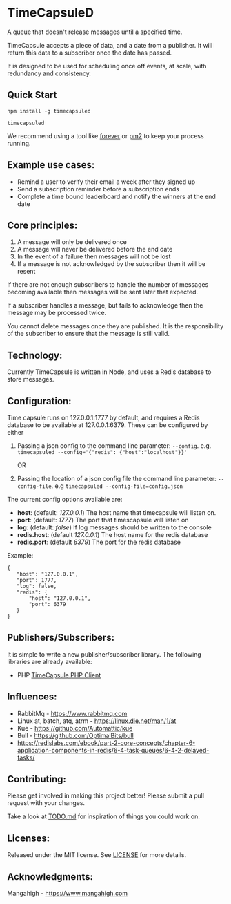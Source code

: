 TimeCapsuleD
============

A queue that doesn't release messages until a specified time.

TimeCapsule accepts a piece of data, and a date from a publisher. It will return this data to a subscriber once the date has passed.

It is designed to be used for scheduling once off events, at scale, with redundancy and consistency.

Quick Start
-----------

```npm install -g timecapsuled```

```timecapsuled```

We recommend using a tool like [forever](https://www.npmjs.com/package/forever) or [pm2](https://www.npmjs.com/package/pm2) to keep your process running. 

Example use cases:
------------------

- Remind a user to verify their email a week after they signed up
- Send a subscription reminder before a subscription ends
- Complete a time bound leaderboard and notify the winners at the end date

Core principles:
----------------

1. A message will only be delivered once
2. A message will never be delivered before the end date
3. In the event of a failure then messages will not be lost
4. If a message is not acknowledged by the subscriber then it will be resent

If there are not enough subscribers to handle the number of messages becoming available then messages will be sent later that expected.

If a subscriber handles a message, but fails to acknowledge then the message may be processed twice.

You cannot delete messages once they are published. It is the responsibility of the subscriber to ensure that the message is still valid.

Technology:
-----------

Currently TimeCapsule is written in Node, and uses a Redis database to store messages.

Configuration:
--------------

Time capsule runs on 127.0.0.1:1777 by default, and requires a Redis database to be available at 127.0.0.1:6379. These can be configured by either

1. Passing a json config to the command line parameter: ```--config```.
    e.g. ```timecapsuled --config='{"redis": {"host":"localhost"}}'```
    
    OR 
    
2. Passing the location of a json config file the command line parameter: ```--config-file```.
    e.g ```timecapsuled --config-file=config.json```
    
The current config options available are:
- __host__: (default: *127.0.0.1*) The host name that timecapsule will listen on. 
- __port__: (default: *1777*) The port that timescapsule will listen on
- __log__: (default: *false*) If log messages should be written to the console
- __redis.host__: (default *127.0.0.1*) The host name for the redis database
- __redis.port__: (default *6379*) The port for the redis database
 
 Example:
 ```
 {
    "host": "127.0.0.1",
    "port": 1777,
    "log": false,
    "redis": {
        "host": "127.0.0.1",
        "port": 6379
    }
 }
 ```

Publishers/Subscribers:
-----------------------

It is simple to write a new publisher/subscriber library. The following libraries are already available:

- PHP [TimeCapsule PHP Client](https://github.com/Mangahigh/TimeCapsule-PHP-Client)

Influences:
-----------

- RabbitMq - https://www.rabbitmq.com
- Linux at, batch, atq, atrm - https://linux.die.net/man/1/at
- Kue - https://github.com/Automattic/kue
- Bull - https://github.com/OptimalBits/bull
- https://redislabs.com/ebook/part-2-core-concepts/chapter-6-application-components-in-redis/6-4-task-queues/6-4-2-delayed-tasks/

Contributing:
-------------

Please get involved in making this project better! Please submit a pull request with your changes. 

Take a look at [TODO.md]() for inspiration of things you could work on.

Licenses:
---------

Released under the MIT license. See [LICENSE]() for more details.

Acknowledgments:
----------------

Mangahigh - https://www.mangahigh.com

